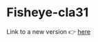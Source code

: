 # Fisheye-cla31
Link to a new version :point_right: [here](https://github.com/cla31/Fisheye-project-with-improvements)

